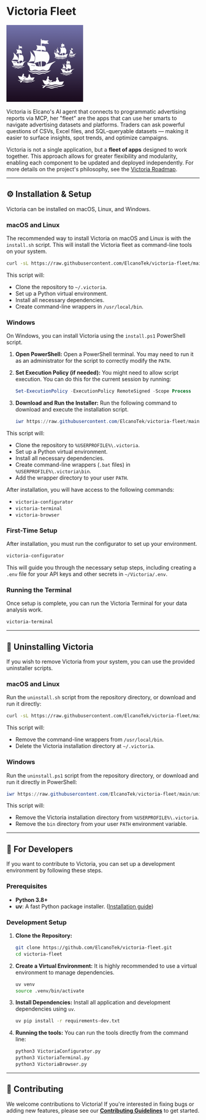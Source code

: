 # Victoria Fleet

<img src="assets/VictoriaFleet.png" alt="Victoria Icon" width="200" />

Victoria is Elcano's AI agent that connects to programmatic advertising reports via MCP, her "fleet" are the apps that can use her smarts to navigate advertising datasets and platforms. Traders can ask powerful questions of CSVs, Excel files, and SQL-queryable datasets — making it easier to surface insights, spot trends, and optimize campaigns.

Victoria is not a single application, but a **fleet of apps** designed to work together. This approach allows for greater flexibility and modularity, enabling each component to be updated and deployed independently. For more details on the project's philosophy, see the [Victoria Roadmap](docs/ROADMAP.md).

---

## ⚙️ Installation & Setup

Victoria can be installed on macOS, Linux, and Windows.

### macOS and Linux

The recommended way to install Victoria on macOS and Linux is with the `install.sh` script. This will install the Victoria fleet as command-line tools on your system.

```bash
curl -sL https://raw.githubusercontent.com/ElcanoTek/victoria-fleet/main/install.sh | bash
```

This script will:
- Clone the repository to `~/.victoria`.
- Set up a Python virtual environment.
- Install all necessary dependencies.
- Create command-line wrappers in `/usr/local/bin`.

### Windows

On Windows, you can install Victoria using the `install.ps1` PowerShell script.

1.  **Open PowerShell:** Open a PowerShell terminal. You may need to run it as an administrator for the script to correctly modify the `PATH`.

2.  **Set Execution Policy (if needed):** You might need to allow script execution. You can do this for the current session by running:
    ```powershell
    Set-ExecutionPolicy -ExecutionPolicy RemoteSigned -Scope Process
    ```

3.  **Download and Run the Installer:** Run the following command to download and execute the installation script.
    ```powershell
    iwr https://raw.githubusercontent.com/ElcanoTek/victoria-fleet/main/install.ps1 -useb | iex
    ```

This script will:
- Clone the repository to `%USERPROFILE%\.victoria`.
- Set up a Python virtual environment.
- Install all necessary dependencies.
- Create command-line wrappers (`.bat` files) in `%USERPROFILE%\.victoria\bin`.
- Add the wrapper directory to your user `PATH`.

After installation, you will have access to the following commands:
- `victoria-configurator`
- `victoria-terminal`
- `victoria-browser`

### First-Time Setup

After installation, you must run the configurator to set up your environment.

```bash
victoria-configurator
```
This will guide you through the necessary setup steps, including creating a `.env` file for your API keys and other secrets in `~/Victoria/.env`.

### Running the Terminal

Once setup is complete, you can run the Victoria Terminal for your data analysis work.

```bash
victoria-terminal
```

---

## 🧹 Uninstalling Victoria

If you wish to remove Victoria from your system, you can use the provided uninstaller scripts.

### macOS and Linux

Run the `uninstall.sh` script from the repository directory, or download and run it directly:

```bash
curl -sL https://raw.githubusercontent.com/ElcanoTek/victoria-fleet/main/uninstall.sh | bash
```

This script will:
- Remove the command-line wrappers from `/usr/local/bin`.
- Delete the Victoria installation directory at `~/.victoria`.

### Windows

Run the `uninstall.ps1` script from the repository directory, or download and run it directly in PowerShell:

```powershell
iwr https://raw.githubusercontent.com/ElcanoTek/victoria-fleet/main/uninstall.ps1 -useb | iex
```

This script will:
- Remove the Victoria installation directory from `%USERPROFILE%\.victoria`.
- Remove the `bin` directory from your user `PATH` environment variable.

---

## 🚀 For Developers

If you want to contribute to Victoria, you can set up a development environment by following these steps.

### Prerequisites

*   **Python 3.8+**
*   **uv**: A fast Python package installer. ([Installation guide](https://docs.astral.sh/uv/getting-started/installation/))

### Development Setup

1.  **Clone the Repository:**
    ```bash
    git clone https://github.com/ElcanoTek/victoria-fleet.git
    cd victoria-fleet
    ```

2.  **Create a Virtual Environment:**
    It is highly recommended to use a virtual environment to manage dependencies.
    ```bash
    uv venv
    source .venv/bin/activate
    ```

3.  **Install Dependencies:**
    Install all application and development dependencies using `uv`.
    ```bash
    uv pip install -r requirements-dev.txt
    ```

4.  **Running the tools:**
    You can run the tools directly from the command line:
    ```bash
    python3 VictoriaConfigurator.py
    python3 VictoriaTerminal.py
    python3 VictoriaBrowser.py
    ```

---
## 🤝 Contributing

We welcome contributions to Victoria! If you're interested in fixing bugs or adding new features, please see our [**Contributing Guidelines**](CONTRIBUTING.md) to get started.

